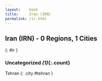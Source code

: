 ```yaml
---
layout:    book
title:     Iran (IRN)
permalink: /ir.html
---
```


## Iran (IRN) - 0 Regions, 1 Cities
{: #ir }





### Uncategorized _(1)_{:.count}


Tehran  {: .city #tehran } <br>


 
